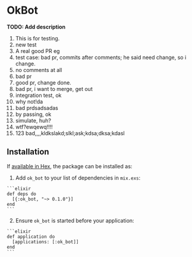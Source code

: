 # OkBot

**TODO: Add description** 
  1. This is for testing.
  2. new test
  3. A real good PR eg
  4. test case: bad pr, commits after comments; he said need change, so i change.
  5. no comments at all
  6. bad pr
  7. good pr, change done.
  8. bad pr, i want to merge, get out
  9. integration test, ok
  10. why not!da
  11. bad prdsadsadas
  12. by passing, ok
  13. simulate, huh?
  14. wtf?ewqewq!!!!
  15. 123 bad,,,,kldkslakd;slkl;ask;kdsa;dksa;kdasl

## Installation

If [available in Hex](https://hex.pm/docs/publish), the package can be installed as:

  1. Add `ok_bot` to your list of dependencies in `mix.exs`:

    ```elixir
    def deps do
      [{:ok_bot, "~> 0.1.0"}]
    end
    ```

  2. Ensure `ok_bot` is started before your application:

    ```elixir
    def application do
      [applications: [:ok_bot]]
    end
    ```

